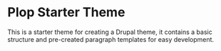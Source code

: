 # Plop Starter Theme

This is a starter theme for creating a Drupal theme, it contains a basic structure and pre-created paragraph templates for easy development.
